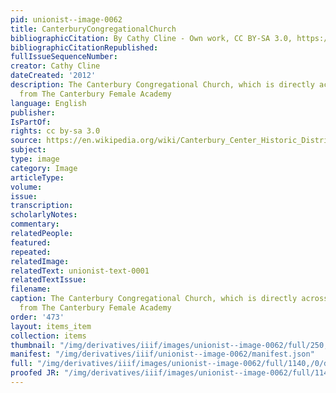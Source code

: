 ```yaml
---
pid: unionist--image-0062
title: CanterburyCongregationalChurch
bibliographicCitation: By Cathy Cline - Own work, CC BY-SA 3.0, https://commons.wikimedia.org/w/index.php?curid=22577080
bibliographicCitationRepublished: 
fullIssueSequenceNumber: 
creator: Cathy Cline
dateCreated: '2012'
description: The Canterbury Congregational Church, which is directly across the street
  from The Canterbury Female Academy
language: English
publisher: 
IsPartOf: 
rights: cc by-sa 3.0
source: https://en.wikipedia.org/wiki/Canterbury_Center_Historic_District#/media/File:Canterbury_Congregational_Church.JPG
subject: 
type: image
category: Image
articleType: 
volume: 
issue: 
transcription: 
scholarlyNotes: 
commentary: 
relatedPeople: 
featured: 
repeated: 
relatedImage: 
relatedText: unionist-text-0001
relatedTextIssue: 
filename: 
caption: The Canterbury Congregational Church, which is directly across the street
  from The Canterbury Female Academy
order: '473'
layout: items_item
collection: items
thumbnail: "/img/derivatives/iiif/images/unionist--image-0062/full/250,/0/default.jpg"
manifest: "/img/derivatives/iiif/unionist--image-0062/manifest.json"
full: "/img/derivatives/iiif/images/unionist--image-0062/full/1140,/0/default.jpg"
proofed JR: "/img/derivatives/iiif/images/unionist--image-0062/full/1140,/0/default.jpg"
---
```


